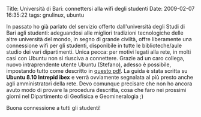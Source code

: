 Title: Università di Bari: connettersi alla wifi degli studenti
Date:  2009-02-07 16:35:22
tags: gnulinux, ubuntu

In passato ho già parlato del servizio
offerto dall'università degli Studi di Bari agli studenti: adeguandosi alle
migliori tradizioni tecnologiche delle altre università del mondo, in segno di
grande civiltà, offre liberamente una connessione wifi per gli studenti,
disponibile in tutte le biblioteche/aule studio dei vari dipartimenti. Unica
pecca: per motivi legati alla rete, in molti casi con Ubuntu non si riusciva a
connettere. Grazie ad un caro collega, nuovo intraprendente utente Ubuntu
(Stefano), adesso è possibile, impostando tutto come descritto in [questo
pdf][1]. La guida è stata scritta su **Ubuntu 8.10 Intrepid ibex** e verrà
ovviamente segnalata al più presto anche agli amministratori della rete. Devo
comunque precisare che non ho ancora avuto modo di provare la procedura
descritta, cosa che faro nei prossimi giorni nel Dipartimento di Geofisica e
Geomineralogia ;)


Buona connessione a tutti gli studenti!

   [1]: http://dl.getdropbox.com/u/369614/connessione%20Uniba%20Wifi%20con%20Ubuntu.pdf
